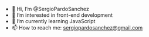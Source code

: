 - 👋 Hi, I’m @SergioPardoSanchez
- 👀 I’m interested in front-end development
- 🌱 I’m currently learning JavaScript
- 📫 How to reach me: sergiopardosanchez@gmail.com

<!---
SergioPardoSanchez/SergioPardoSanchez is a ✨ special ✨ repository because its `README.md` (this file) appears on your GitHub profile.
You can click the Preview link to take a look at your changes.
--->
